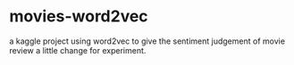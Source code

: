 # movies-word2vec
a kaggle project using word2vec to give the sentiment judgement of movie review
a little change for experiment.
